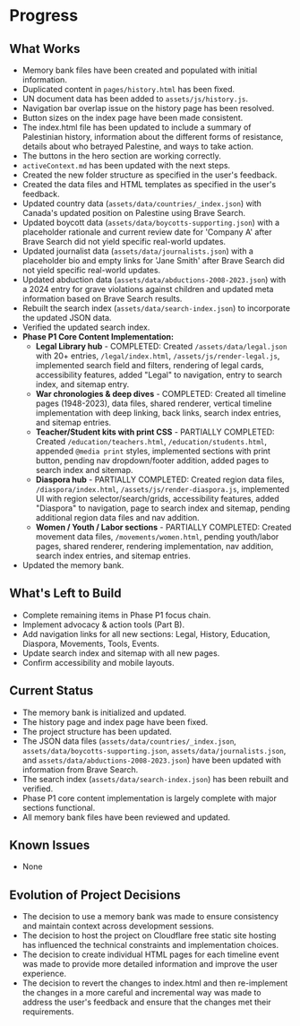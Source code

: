 # Progress

## What Works

-   Memory bank files have been created and populated with initial information.
-   Duplicated content in `pages/history.html` has been fixed.
-   UN document data has been added to `assets/js/history.js`.
-   Navigation bar overlap issue on the history page has been resolved.
-   Button sizes on the index page have been made consistent.
-   The index.html file has been updated to include a summary of Palestinian history, information about the different forms of resistance, details about who betrayed Palestine, and ways to take action.
-   The buttons in the hero section are working correctly.
-   `activeContext.md` has been updated with the next steps.
-   Created the new folder structure as specified in the user's feedback.
-   Created the data files and HTML templates as specified in the user's feedback.
-   Updated country data (`assets/data/countries/_index.json`) with Canada's updated position on Palestine using Brave Search.
-   Updated boycott data (`assets/data/boycotts-supporting.json`) with a placeholder rationale and current review date for 'Company A' after Brave Search did not yield specific real-world updates.
-   Updated journalist data (`assets/data/journalists.json`) with a placeholder bio and empty links for 'Jane Smith' after Brave Search did not yield specific real-world updates.
-   Updated abduction data (`assets/data/abductions-2008-2023.json`) with a 2024 entry for grave violations against children and updated meta information based on Brave Search results.
-   Rebuilt the search index (`assets/data/search-index.json`) to incorporate the updated JSON data.
-   Verified the updated search index.
-   **Phase P1 Core Content Implementation:**
    -   **Legal Library hub** - COMPLETED: Created `/assets/data/legal.json` with 20+ entries, `/legal/index.html`, `/assets/js/render-legal.js`, implemented search field and filters, rendering of legal cards, accessibility features, added "Legal" to navigation, entry to search index, and sitemap entry.
    -   **War chronologies & deep dives** - COMPLETED: Created all timeline pages (1948-2023), data files, shared renderer, vertical timeline implementation with deep linking, back links, search index entries, and sitemap entries.
    -   **Teacher/Student kits with print CSS** - PARTIALLY COMPLETED: Created `/education/teachers.html`, `/education/students.html`, appended `@media print` styles, implemented sections with print button, pending nav dropdown/footer addition, added pages to search index and sitemap.
    -   **Diaspora hub** - PARTIALLY COMPLETED: Created region data files, `/diaspora/index.html`, `/assets/js/render-diaspora.js`, implemented UI with region selector/search/grids, accessibility features, added "Diaspora" to navigation, page to search index and sitemap, pending additional region data files and nav addition.
    -   **Women / Youth / Labor sections** - PARTIALLY COMPLETED: Created movement data files, `/movements/women.html`, pending youth/labor pages, shared renderer, rendering implementation, nav addition, search index entries, and sitemap entries.
-   Updated the memory bank.

## What's Left to Build

-   Complete remaining items in Phase P1 focus chain.
-   Implement advocacy & action tools (Part B).
-   Add navigation links for all new sections: Legal, History, Education, Diaspora, Movements, Tools, Events.
-   Update search index and sitemap with all new pages.
-   Confirm accessibility and mobile layouts.

## Current Status

-   The memory bank is initialized and updated.
-   The history page and index page have been fixed.
-   The project structure has been updated.
-   The JSON data files (`assets/data/countries/_index.json`, `assets/data/boycotts-supporting.json`, `assets/data/journalists.json`, and `assets/data/abductions-2008-2023.json`) have been updated with information from Brave Search.
-   The search index (`assets/data/search-index.json`) has been rebuilt and verified.
-   Phase P1 core content implementation is largely complete with major sections functional.
-   All memory bank files have been reviewed and updated.

## Known Issues

-   None

## Evolution of Project Decisions

-   The decision to use a memory bank was made to ensure consistency and maintain context across development sessions.
-   The decision to host the project on Cloudflare free static site hosting has influenced the technical constraints and implementation choices.
-   The decision to create individual HTML pages for each timeline event was made to provide more detailed information and improve the user experience.
-   The decision to revert the changes to index.html and then re-implement the changes in a more careful and incremental way was made to address the user's feedback and ensure that the changes met their requirements.
